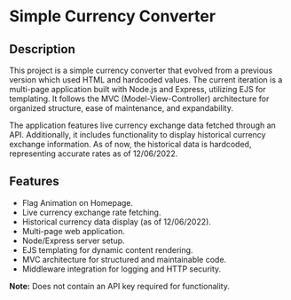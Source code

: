 # Simple Currency Converter

## Description

This project is a simple currency converter that evolved from a previous version which used HTML and hardcoded values. The current iteration is a multi-page application built with Node.js and Express, utilizing EJS for templating. It follows the MVC (Model-View-Controller) architecture for organized structure, ease of maintenance, and expandability.

The application features live currency exchange data fetched through an API. Additionally, it includes functionality to display historical currency exchange information. As of now, the historical data is hardcoded, representing accurate rates as of 12/06/2022.

## Features

- Flag Animation on Homepage.
- Live currency exchange rate fetching.
- Historical currency data display (as of 12/06/2022).
- Multi-page web application.
- Node/Express server setup.
- EJS templating for dynamic content rendering.
- MVC architecture for structured and maintainable code.
- Middleware integration for logging and HTTP security.

**Note:** Does not contain an API key required for functionality.
